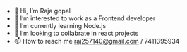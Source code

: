 - 👋 Hi, I’m Raja gopal 
- 👀 I’m interested to work as a Frontend developer
- 🌱 I’m currently learning Node.js
- 💞️ I’m looking to collabrate in react projects
- 📫 How to reach me raj257140@gmail.com / 7411395934

<!---
Rajagopal9597/Rajagopal9597 is a ✨ special ✨ repository because its `README.md` (this file) appears on your GitHub profile.
You can click the Preview link to take a look at your changes.
--->
